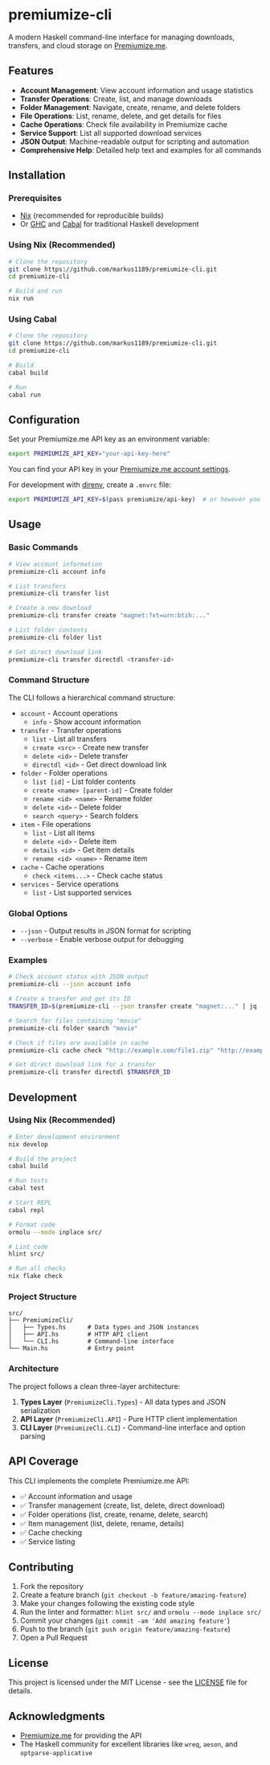 # premiumize-cli

A modern Haskell command-line interface for managing downloads, transfers, and cloud storage on [Premiumize.me](https://premiumize.me/).

## Features

- **Account Management**: View account information and usage statistics
- **Transfer Operations**: Create, list, and manage downloads
- **Folder Management**: Navigate, create, rename, and delete folders
- **File Operations**: List, rename, delete, and get details for files
- **Cache Operations**: Check file availability in Premiumize cache
- **Service Support**: List all supported download services
- **JSON Output**: Machine-readable output for scripting and automation
- **Comprehensive Help**: Detailed help text and examples for all commands

## Installation

### Prerequisites

- [Nix](https://nixos.org/download.html) (recommended for reproducible builds)
- Or [GHC](https://www.haskell.org/ghc/) and [Cabal](https://www.haskell.org/cabal/) for traditional Haskell development

### Using Nix (Recommended)

```bash
# Clone the repository
git clone https://github.com/markus1189/premiumize-cli.git
cd premiumize-cli

# Build and run
nix run
```

### Using Cabal

```bash
# Clone the repository
git clone https://github.com/markus1189/premiumize-cli.git
cd premiumize-cli

# Build
cabal build

# Run
cabal run
```

## Configuration

Set your Premiumize.me API key as an environment variable:

```bash
export PREMIUMIZE_API_KEY="your-api-key-here"
```

You can find your API key in your [Premiumize.me account settings](https://www.premiumize.me/account).

For development with [direnv](https://direnv.net/), create a `.envrc` file:

```bash
export PREMIUMIZE_API_KEY=$(pass premiumize/api-key)  # or however you store secrets
```

## Usage

### Basic Commands

```bash
# View account information
premiumize-cli account info

# List transfers
premiumize-cli transfer list

# Create a new download
premiumize-cli transfer create "magnet:?xt=urn:btih:..."

# List folder contents
premiumize-cli folder list

# Get direct download link
premiumize-cli transfer directdl <transfer-id>
```

### Command Structure

The CLI follows a hierarchical command structure:

- `account` - Account operations
  - `info` - Show account information
- `transfer` - Transfer operations
  - `list` - List all transfers
  - `create <src>` - Create new transfer
  - `delete <id>` - Delete transfer
  - `directdl <id>` - Get direct download link
- `folder` - Folder operations
  - `list [id]` - List folder contents
  - `create <name> [parent-id]` - Create folder
  - `rename <id> <name>` - Rename folder
  - `delete <id>` - Delete folder
  - `search <query>` - Search folders
- `item` - File operations
  - `list` - List all items
  - `delete <id>` - Delete item
  - `details <id>` - Get item details
  - `rename <id> <name>` - Rename item
- `cache` - Cache operations
  - `check <items...>` - Check cache status
- `services` - Service operations
  - `list` - List supported services

### Global Options

- `--json` - Output results in JSON format for scripting
- `--verbose` - Enable verbose output for debugging

### Examples

```bash
# Check account status with JSON output
premiumize-cli --json account info

# Create a transfer and get its ID
TRANSFER_ID=$(premiumize-cli --json transfer create "magnet:..." | jq -r '.id')

# Search for files containing "movie"
premiumize-cli folder search "movie"

# Check if files are available in cache
premiumize-cli cache check "http://example.com/file1.zip" "http://example.com/file2.rar"

# Get direct download link for a transfer
premiumize-cli transfer directdl $TRANSFER_ID
```

## Development

### Using Nix (Recommended)

```bash
# Enter development environment
nix develop

# Build the project
cabal build

# Run tests
cabal test

# Start REPL
cabal repl

# Format code
ormolu --mode inplace src/

# Lint code
hlint src/

# Run all checks
nix flake check
```

### Project Structure

```
src/
├── PremiumizeCli/
│   ├── Types.hs      # Data types and JSON instances
│   ├── API.hs        # HTTP API client
│   └── CLI.hs        # Command-line interface
└── Main.hs           # Entry point
```

### Architecture

The project follows a clean three-layer architecture:

1. **Types Layer** (`PremiumizeCli.Types`) - All data types and JSON serialization
2. **API Layer** (`PremiumizeCli.API`) - Pure HTTP client implementation
3. **CLI Layer** (`PremiumizeCli.CLI`) - Command-line interface and option parsing

## API Coverage

This CLI implements the complete Premiumize.me API:

- ✅ Account information and usage
- ✅ Transfer management (create, list, delete, direct download)
- ✅ Folder operations (list, create, rename, delete, search)
- ✅ Item management (list, delete, rename, details)
- ✅ Cache checking
- ✅ Service listing

## Contributing

1. Fork the repository
2. Create a feature branch (`git checkout -b feature/amazing-feature`)
3. Make your changes following the existing code style
4. Run the linter and formatter: `hlint src/` and `ormolu --mode inplace src/`
5. Commit your changes (`git commit -am 'Add amazing feature'`)
6. Push to the branch (`git push origin feature/amazing-feature`)
7. Open a Pull Request

## License

This project is licensed under the MIT License - see the [LICENSE](LICENSE) file for details.

## Acknowledgments

- [Premiumize.me](https://premiumize.me/) for providing the API
- The Haskell community for excellent libraries like `wreq`, `aeson`, and `optparse-applicative`